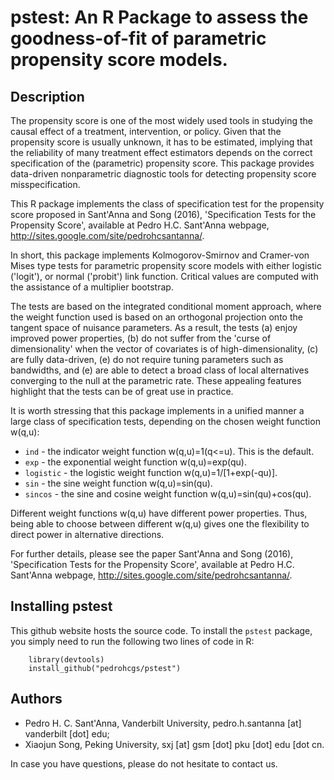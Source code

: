 # pstest: An R Package to assess the goodness-of-fit of parametric propensity score models.

## Description 
The propensity score is one of the most widely used tools in studying the causal effect
of a treatment, intervention, or policy. Given that the propensity score is usually unknown,
it has to be estimated, implying that the reliability of many treatment effect estimators depends
on the correct specification of the (parametric) propensity score. This package provides
data-driven nonparametric diagnostic tools for detecting propensity score misspecification.

This R package implements the class of specification test for the propensity score
proposed in Sant'Anna and Song (2016), 'Specification Tests for the Propensity Score',
available at Pedro H.C. Sant'Anna webpage, http://sites.google.com/site/pedrohcsantanna/.

In short, this package implements Kolmogorov-Smirnov and Cramer-von Mises type tests
for parametric propensity score models with either logistic ('logit'), or
normal ('probit') link function. Critical values are computed with the assistance of a
multiplier bootstrap.

The tests are based on the integrated conditional moment approach, where the weight function
used is based on an orthogonal projection onto the tangent space of nuisance parameters.
As a result, the tests (a) enjoy improved power properties, (b) do not suffer from the
'curse of dimensionality' when the vector of covariates is of high-dimensionality,
(c) are fully data-driven, (e) do not require tuning parameters such as bandwidths, and
(e) are able to detect a broad class of local alternatives converging to the null at the
parametric rate. These appealing features highlight that the tests can be of great use
in practice.

It is worth stressing that this package implements in a unified manner a large class of
specification tests, depending on the chosen weight function w(q,u):
* `ind` - the indicator weight function w(q,u)=1(q<=u). This is the default.
* `exp` - the exponential weight function w(q,u)=exp(qu).
* `logistic` - the logistic weight function w(q,u)=1/[1+exp(-qu)].
* `sin` - the sine weight function w(q,u)=sin(qu).
* `sincos` - the sine and cosine weight function w(q,u)=sin(qu)+cos(qu).

Different weight functions w(q,u) have different power properties. Thus, being able to choose between different w(q,u) gives one the flexibility to direct power in alternative directions.

For further details, please see the paper Sant'Anna and Song (2016), 'Specification Tests for the Propensity Score', available at Pedro H.C. Sant'Anna webpage, http://sites.google.com/site/pedrohcsantanna/.

## Installing pstest
This github website hosts the source code. To install the `pstest` package, you simply need to run the following two lines of code in R:

        library(devtools)
        install_github("pedrohcgs/pstest")

## Authors 

* Pedro H. C. Sant'Anna, Vanderbilt University, pedro.h.santanna [at] vanderbilt [dot] edu;
* Xiaojun Song, Peking University, sxj [at] gsm [dot] pku [dot] edu [dot cn.

In case you have questions, please do not hesitate to contact us.

